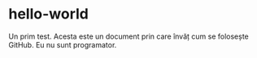 # hello-world
Un prim test.
Acesta este un document prin care învăț cum se folosește GitHub. Eu nu sunt programator.
